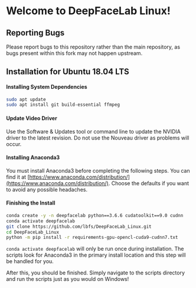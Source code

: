 # Welcome to DeepFaceLab Linux!

## Reporting Bugs

Please report bugs to this repository rather than the main repository, as bugs present within this fork may not happen upstream.

## Installation for Ubuntu 18.04 LTS

#### Installing System Dependencies

```bash
sudo apt update
sudo apt install git build-essential ffmpeg
```

#### Update Video Driver

Use the Software & Updates tool or command line to update the NVIDIA driver to the latest revision. Do not use the Nouveau driver as problems will occur.

#### Installing Anaconda3

You must install Anaconda3 before completing the following steps. You can find it at [https://www.anaconda.com/distribution/](https://www.anaconda.com/distribution/). Choose the defaults if you want to avoid any possible headaches.

#### Finishing the Install


```bash
conda create -y -n deepfacelab python==3.6.6 cudatoolkit==9.0 cudnn
conda activate deepfacelab
git clone https://github.com/lbfs/DeepFaceLab_Linux.git
cd DeepFaceLab_Linux
python -m pip install -r requirements-gpu-opencl-cuda9-cudnn7.txt
```

``conda activate deepfacelab`` will only be run once during installation. The scripts look for Anaconda3 in the primary install location and this step will be handled for you.

After this, you should be finished. Simply navigate to the scripts directory and run the scripts just as you would on Windows!

